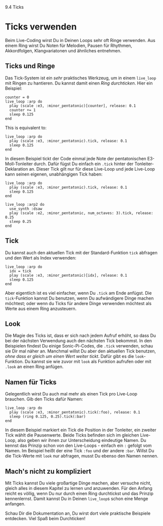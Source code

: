 9.4 Ticks

# Ticks verwenden

Beim Live-Coding wirst Du in Deinen Loops sehr oft Ringe verwenden. Aus 
einem Ring wirst Du Noten für Melodien, Pausen für Rhythmen, 
Akkordfolgen, Klangvariatonen und ähnliches entnehmen.

## Ticks und Ringe

Das Tick-System ist ein *sehr* praktisches Werkzeug, um in einem
`live_loop` mit Ringen zu hantieren. Du kannst damit einen *Ring
durchticken*. Hier ein Beispiel:

```
counter = 0
live_loop :arp do
  play (scale :e3, :minor_pentatonic)[counter], release: 0.1
  counter += 1
  sleep 0.125
end
```

This is equivalent to:

```
live_loop :arp do
  play (scale :e3, :minor_pentatonic).tick, release: 0.1
  sleep 0.125
end
```

In diesem Beispiel tickt der Code einmal jede Note der pentatonischen 
E3-Moll-Tonleiter durch. Dafür fügst Du einfach ein `.tick` hinter der 
Tonleiter-Deklaration an. Dieser Tick gilt nur für diese Live-Loop und 
jede Live-Loop kann seinen eigenen, unabhängigen Tick haben:

```
live_loop :arp do
  play (scale :e3, :minor_pentatonic).tick, release: 0.1
  sleep 0.125
end

live_loop :arp2 do
  use_synth :dsaw
  play (scale :e2, :minor_pentatonic, num_octaves: 3).tick, release: 0.25
  sleep 0.25
end
```

## Tick

Du kannst auch den aktuellen Tick mit der Standard-Funktion `tick`
abfragen und den Wert als Index verwenden:

```
live_loop :arp do
  idx = tick
  play (scale :e3, :minor_pentatonic)[idx], release: 0.1
  sleep 0.125
end
```

Aber eigentlich ist es viel einfacher, wenn Du `.tick` am Ende anfügst. 
Die `tick`-Funktion kannst Du benutzen, wenn Du aufwändigere Dinge 
machen möchtest; oder wenn du Ticks für andere Dinge verwenden möchtest 
als Werte aus einem Ring anzusteuern.

## Look

Die Magie des Ticks ist, dass er sich nach jedem Aufruf erhöht, so dass 
Du bei der nächsten Verwendung auch den nächsten Tick bekommst. In den 
Beispielen findest Du einige Sonic-Pi-Codes, die `.tick` verwenden, 
schau sie Dir mal näher an. Manchmal willst Du aber den aktuellen Tick 
benutzen, *ohne dass er gleich um einen Wert weiter tickt*. Dafür gibt 
es die `look`-Funktion. Du kannst sie wie zuvor mit `look` als Funktion 
aufrufen oder mit `.look` an einen Ring anfügen.

## Namen für Ticks

Gelegentlich wirst Du auch mal mehr als einen Tick pro Live-Loop 
brauchen. Gib den Ticks dafür Namen:

```
live_loop :arp do
  play (scale :e3, :minor_pentatonic).tick(:foo), release: 0.1
  sleep (ring 0.125, 0.25).tick(:bar)
end
```

In diesem Beispiel markiert ein Tick die Position in der Tonleiter, ein 
zweiter Tick wählt die Pausenwerte. Beide Ticks befinden sich im 
gleichen Live-Loop, also geben wir ihnen zur Unterscheidung eindeutige 
Namen. Du kennst das Prinzip schon von den Live-Loops - einfach ein `:` 
gefolgt vom Namen. Im Beispiel heißt der eine Tick `:foo` und der 
andere `:bar`. Willst Du die Tick-Werte mit `look` nur abfragen, musst 
Du ebenso den Namen nennen.

## Mach's nicht zu kompliziert

Mit Ticks kannst Du viele großartige Dinge machen, aber versuche nicht, 
gleich alles in diesem Kapitel zu lernen und anzuwenden. Für den Anfang 
reicht es völlig, wenn Du nur durch einen Ring durchtickst und das 
Prinzip kennenlernst. Damit kannst Du in Deinen `live_loop`s schon eine 
Menge anfangen.

Schau Dir die Dokumentation an, Du wirst dort viele praktische 
Beispiele entdecken. Viel Spaß beim Durchticken!
